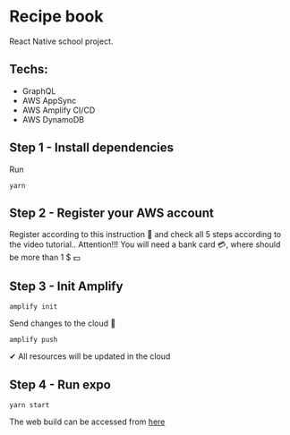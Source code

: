 # Recipe book

React Native school project.

## Techs:
* GraphQL
* AWS AppSync
* AWS Amplify CI/CD
* AWS DynamoDB

## Step 1 - Install dependencies
Run
```shell script
yarn
```

## Step 2 - Register your AWS account

Register according to this instruction 📃 and check all 5 steps according to the video tutorial..
Attention!!! You will need a bank card 💳, where should be more than 1 $ 💵

## Step 3 - Init Amplify

`amplify init`


Send changes to the cloud 💭

`amplify push`

✔ All resources will be updated in the cloud

## Step 4 - Run expo

```shell script
yarn start
```

The web build can be accessed from [here](https://master.d3ppqs497a73jr.amplifyapp.com/)
